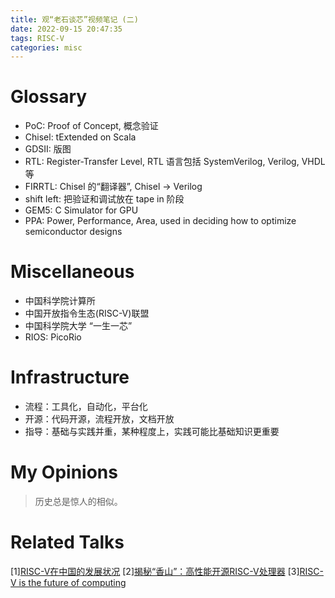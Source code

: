 ```yaml
---
title: 观“老石谈芯”视频笔记 (二)
date: 2022-09-15 20:47:35
tags: RISC-V 
categories: misc
---
```


# Glossary

- PoC: Proof of Concept, 概念验证
- Chisel: tExtended on Scala
- GDSII: 版图
- RTL: Register-Transfer Level, RTL 语言包括 SystemVerilog, Verilog, VHDL等 
- FIRRTL: Chisel 的“翻译器”, Chisel -> Verilog
- shift left: 把验证和调试放在 tape in 阶段
- GEM5: C Simulator for GPU
- PPA: Power, Performance, Area, used in deciding how to optimize semiconductor designs

<!--more-->

# Miscellaneous

- 中国科学院计算所
- 中国开放指令生态(RISC-V)联盟
- 中国科学院大学 “一生一芯”
- RIOS: PicoRio

# Infrastructure

- 流程：工具化，自动化，平台化
- 开源：代码开源，流程开放，文档开放
- 指导：基础与实践并重，某种程度上，实践可能比基础知识更重要

# My Opinions

> 历史总是惊人的相似。

# Related Talks

[1][RISC-V在中国的发展状况](https://www.bilibili.com/video/BV1oV41127Hy/?spm_id_from=333.788.recommend_more_video.13&vd_source=b3ba1ad08e1b41cd7118d8dd88f0e670)
[2][揭秘“香山”：高性能开源RISC-V处理器](https://www.bilibili.com/video/BV1Mf4y1b7hm?spm_id_from=333.337.search-card.all.click&vd_source=b3ba1ad08e1b41cd7118d8dd88f0e670)
[3][RISC-V is the future of computing](https://www.youtube.com/watch?v=lXdx0X2WHfY)

